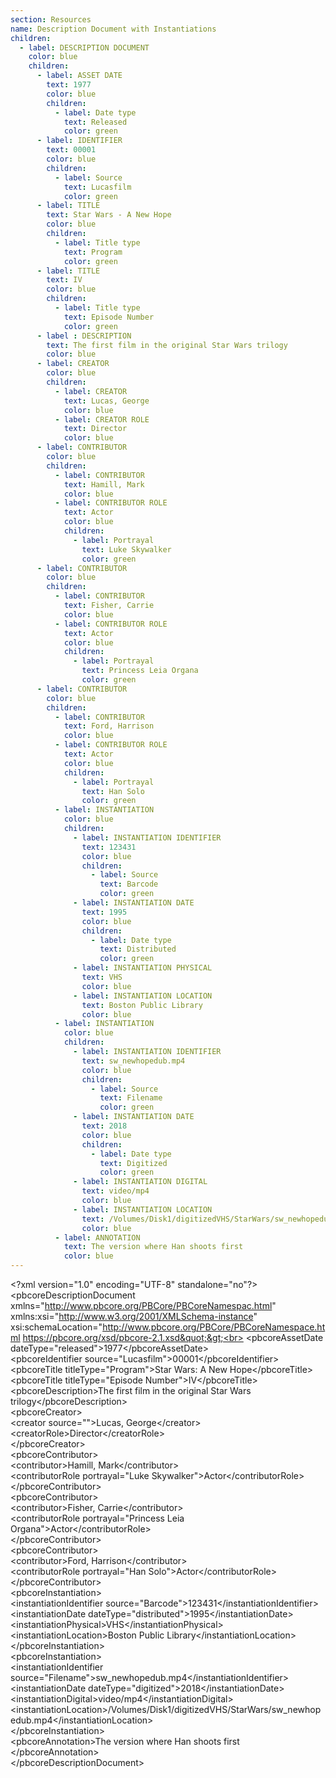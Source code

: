 ```yaml
---
section: Resources
name: Description Document with Instantiations
children:
  - label: DESCRIPTION DOCUMENT
    color: blue
    children:
      - label: ASSET DATE
        text: 1977
        color: blue
        children:
          - label: Date type
            text: Released
            color: green
      - label: IDENTIFIER
        text: 00001
        color: blue
        children:
          - label: Source
            text: Lucasfilm
            color: green
      - label: TITLE
        text: Star Wars - A New Hope
        color: blue
        children:
          - label: Title type
            text: Program
            color: green
      - label: TITLE
        text: IV
        color: blue
        children:
          - label: Title type
            text: Episode Number
            color: green
      - label : DESCRIPTION
        text: The first film in the original Star Wars trilogy
        color: blue
      - label: CREATOR
        color: blue
        children:
          - label: CREATOR
            text: Lucas, George
            color: blue
          - label: CREATOR ROLE
            text: Director
            color: blue
      - label: CONTRIBUTOR
        color: blue
        children:
          - label: CONTRIBUTOR
            text: Hamill, Mark
            color: blue
          - label: CONTRIBUTOR ROLE
            text: Actor
            color: blue
            children:
              - label: Portrayal
                text: Luke Skywalker
                color: green
      - label: CONTRIBUTOR
        color: blue
        children:
          - label: CONTRIBUTOR
            text: Fisher, Carrie
            color: blue
          - label: CONTRIBUTOR ROLE
            text: Actor
            color: blue
            children:
              - label: Portrayal
                text: Princess Leia Organa
                color: green
      - label: CONTRIBUTOR
        color: blue
        children:
          - label: CONTRIBUTOR
            text: Ford, Harrison
            color: blue
          - label: CONTRIBUTOR ROLE
            text: Actor
            color: blue
            children:
              - label: Portrayal
                text: Han Solo
                color: green
          - label: INSTANTIATION
            color: blue
            children:
              - label: INSTANTIATION IDENTIFIER
                text: 123431
                color: blue
                children:
                  - label: Source
                    text: Barcode
                    color: green
              - label: INSTANTIATION DATE
                text: 1995
                color: blue
                children:
                  - label: Date type
                    text: Distributed
                    color: green
              - label: INSTANTIATION PHYSICAL
                text: VHS
                color: blue
              - label: INSTANTIATION LOCATION
                text: Boston Public Library
                color: blue
          - label: INSTANTIATION
            color: blue
            children:
              - label: INSTANTIATION IDENTIFIER
                text: sw_newhopedub.mp4
                color: blue
                children:
                  - label: Source
                    text: Filename
                    color: green
              - label: INSTANTIATION DATE
                text: 2018
                color: blue
                children:
                  - label: Date type
                    text: Digitized
                    color: green
              - label: INSTANTIATION DIGITAL
                text: video/mp4
                color: blue
              - label: INSTANTIATION LOCATION
                text: /Volumes/Disk1/digitizedVHS/StarWars/sw_newhopedub.mp4
                color: blue
          - label: ANNOTATION
            text: The version where Han shoots first
            color: blue
---
```


&lt;?xml version=&quot;1.0&quot; encoding=&quot;UTF-8&quot; standalone=&quot;no&quot;?&gt;<br>
&lt;pbcoreDescriptionDocument xmlns=&quot;http://www.pbcore.org/PBCore/PBCoreNamespac.html&quot; xmlns:xsi=&quot;http://www.w3.org/2001/XMLSchema-instance&quot; xsi:schemaLocation=&quot;http://www.pbcore.org/PBCore/PBCoreNamespace.html https://pbcore.org/xsd/pbcore-2.1.xsd&quot;&gt;<br>
  &lt;pbcoreAssetDate dateType=&quot;released&quot;&gt;1977&lt;/pbcoreAssetDate&gt;<br>
  &lt;pbcoreIdentifier source=&quot;Lucasfilm&quot;&gt;00001&lt;/pbcoreIdentifier&gt;<br>
  &lt;pbcoreTitle titleType=&quot;Program&quot;&gt;Star Wars: A New Hope&lt;/pbcoreTitle&gt;<br>
  &lt;pbcoreTitle titleType=&quot;Episode Number&quot;&gt;IV&lt;/pbcoreTitle&gt;<br>
  &lt;pbcoreDescription&gt;The first film in the original Star Wars trilogy&lt;/pbcoreDescription&gt;<br>
  &lt;pbcoreCreator&gt;<br>
    &lt;creator source=&quot;&quot;&gt;Lucas, George&lt;/creator&gt;<br>
    &lt;creatorRole&gt;Director&lt;/creatorRole&gt;<br>
  &lt;/pbcoreCreator&gt;<br>
  &lt;pbcoreContributor&gt;<br>
    &lt;contributor&gt;Hamill, Mark&lt;/contributor&gt;<br>
    &lt;contributorRole portrayal=&quot;Luke Skywalker&quot;&gt;Actor&lt;/contributorRole&gt;<br>
  &lt;/pbcoreContributor&gt;<br>
  &lt;pbcoreContributor&gt;<br>
    &lt;contributor&gt;Fisher, Carrie&lt;/contributor&gt;<br>
    &lt;contributorRole portrayal=&quot;Princess Leia Organa&quot;&gt;Actor&lt;/contributorRole&gt;<br>
  &lt;/pbcoreContributor&gt;<br>
  &lt;pbcoreContributor&gt;<br>
    &lt;contributor&gt;Ford, Harrison&lt;/contributor&gt;<br>
    &lt;contributorRole portrayal=&quot;Han Solo&quot;&gt;Actor&lt;/contributorRole&gt;<br>
  &lt;/pbcoreContributor&gt;<br>
  &lt;pbcoreInstantiation&gt;<br>
    &lt;instantiationIdentifier source=&quot;Barcode&quot;&gt;123431&lt;/instantiationIdentifier&gt;<br>
    &lt;instantiationDate dateType=&quot;distributed&quot;&gt;1995&lt;/instantiationDate&gt;<br>
    &lt;instantiationPhysical&gt;VHS&lt;/instantiationPhysical&gt;<br>
    &lt;instantiationLocation&gt;Boston Public Library&lt;/instantiationLocation&gt;<br>
  &lt;/pbcoreInstantiation&gt;<br>
  &lt;pbcoreInstantiation&gt;<br>
    &lt;instantiationIdentifier source=&quot;Filename&quot;&gt;sw_newhopedub.mp4&lt;/instantiationIdentifier&gt;<br>
    &lt;instantiationDate dateType=&quot;digitized&quot;&gt;2018&lt;/instantiationDate&gt;<br>
    &lt;instantiationDigital&gt;video/mp4&lt;/instantiationDigital&gt;<br>
    &lt;instantiationLocation&gt;/Volumes/Disk1/digitizedVHS/StarWars/sw_newhopedub.mp4&lt;/instantiationLocation&gt;<br>
  &lt;/pbcoreInstantiation&gt;<br>
  &lt;pbcoreAnnotation&gt;The version where Han shoots first &lt;/pbcoreAnnotation&gt;<br>
&lt;/pbcoreDescriptionDocument&gt;<br>
